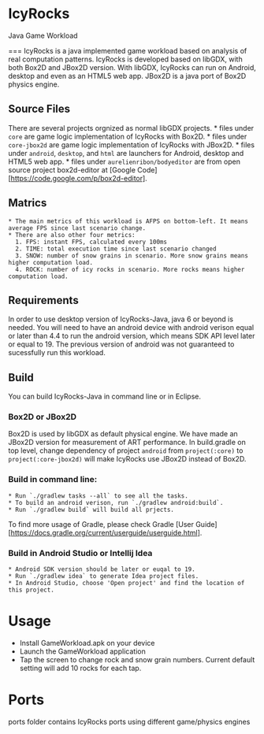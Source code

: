 # IcyRocks
Java Game Workload

===
IcyRocks is a java implemented game workload based on analysis of real computation patterns.
IcyRocks is developed based on libGDX, with both Box2D and JBox2D version. With libGDX, IcyRocks can run on Android, desktop and even as an HTML5 web app. JBox2D is a java port of Box2D physics engine.

Source Files
---
There are several projects orgnized as normal libGDX projects.
    * files under `core` are game logic implementation of IcyRocks with Box2D.
    * files under `core-jbox2d` are game logic implementation of IcyRocks with JBox2D.
    * files under `android`, `desktop`, and `html` are launchers for Android, desktop and HTML5 web app.
    * files under `aurelienribon/bodyeditor` are from open source project box2d-editor at [Google Code][https://code.google.com/p/box2d-editor].

Matrics
---
    * The main metrics of this workload is AFPS on bottom-left. It means average FPS since last scenario change.
    * There are also other four metrics:
      1. FPS: instant FPS, calculated every 100ms
      2. TIME: total execution time since last scenario changed
      3. SNOW: number of snow grains in scenario. More snow grains means higher computation load.
      4. ROCK: number of icy rocks in scenario. More rocks means higher computation load.

Requirements
---

In order to use desktop version of IcyRocks-Java, java 6 or beyond is needed. You will need to have an android device with android verison equal or later than 4.4 to run the android version, which means SDK API level later or equal to 19.
The previous version of android was not guaranteed to sucessfully run this workload.

Build
---
You can build IcyRocks-Java in command line or in Eclipse.

### Box2D or JBox2D

Box2D is used by libGDX as default physical engine. We have made an JBox2D version for measurement of ART performance. In build.gradle on top level, change dependency of project `android` from `project(:core)` to `project(:core-jbox2d)` will make IcyRocks use JBox2D instead of Box2D.

### Build in command line:

    * Run `./gradlew tasks --all` to see all the tasks.
    * To build an android verison, run `./gradlew android:build`.
    * Run `./gradlew build` will build all prjects.

To find more usage of Gradle, please check Gradle [User Guide][https://docs.gradle.org/current/userguide/userguide.html].

### Build in Android Studio or Intellij Idea

    * Android SDK version should be later or euqal to 19.
    * Run `./gradlew idea` to generate Idea project files.
    * In Android Studio, choose 'Open project' and find the location of this project.

Usage
===
* Install GameWorkload.apk on your device
* Launch the GameWorkload application
* Tap the screen to change rock and snow grain numbers. Current default setting will add 10 rocks for each tap.

Ports
===
ports folder contains IcyRocks ports using different game/physics engines
